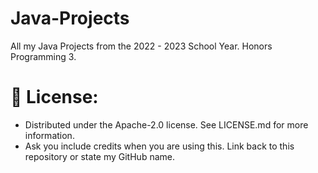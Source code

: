 # Java-Projects
All my Java Projects from the 2022 - 2023 School Year. Honors Programming 3.

# 🔐 License:
- Distributed under the Apache-2.0 license. See LICENSE.md for more information.
- Ask you include credits when you are using this. Link back to this repository or state my GitHub name.

